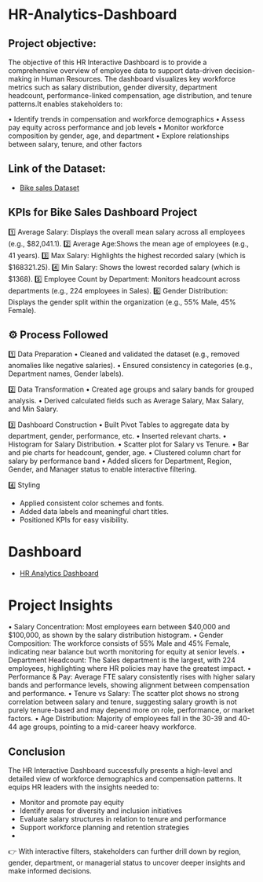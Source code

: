 # HR-Analytics-Dashboard

## Project objective: 
The objective of this HR Interactive Dashboard is to provide a comprehensive overview of employee data to support data-driven decision-making in Human Resources. The dashboard visualizes key workforce metrics such as salary distribution, gender diversity, department headcount, performance-linked compensation, age distribution, and tenure patterns.It enables stakeholders to:

• Identify trends in compensation and workforce demographics
• Assess pay equity across performance and job levels
• Monitor workforce composition by gender, age, and department
• Explore relationships between salary, tenure, and other factors

## Link of the Dataset: 
- <a href= "https://github.com/naiyakhalid/Customer-Demographics-Bike-Purchase-Analysis-on-Excel-/blob/main/Bike%20sales%20Dataset.xlsx">Bike sales Dataset</a>

## KPIs for Bike Sales Dashboard Project
1️⃣ Average Salary: Displays the overall mean salary across all employees (e.g., $82,041.1).
2️⃣ Average Age:Shows the mean age of employees (e.g., 41 years).
3️⃣ Max Salary: Highlights the highest recorded salary (which is $168321.25).
4️⃣ Min Salary: Shows the lowest recorded salary (which is $1368).
5️⃣ Employee Count by Department: Monitors headcount across departments (e.g., 224 employees in Sales).
6️⃣ Gender Distribution: Displays the gender split within the organization (e.g., 55% Male, 45% Female).

## ⚙️ Process Followed
1️⃣ Data Preparation
• Cleaned and validated the dataset (e.g., removed anomalies like negative salaries).
• Ensured consistency in categories (e.g., Department names, Gender labels).

2️⃣ Data Transformation
• Created age groups and salary bands for grouped analysis.
• Derived calculated fields such as Average Salary, Max Salary, and Min Salary.

3️⃣ Dashboard Construction
• Built Pivot Tables to aggregate data by department, gender, performance, etc.
• Inserted relevant charts.
• Histogram for Salary Distribution.
• Scatter plot for Salary vs Tenure.
• Bar and pie charts for headcount, gender, age.
• Clustered column chart for salary by performance band
• Added slicers for Department, Region, Gender, and Manager status to enable interactive filtering.

4️⃣ Styling
- Applied consistent color schemes and fonts.
- Added data labels and meaningful chart titles.
- Positioned KPIs for easy visibility.

# Dashboard
- <a href= "HR Analytics Dashboard.png"> HR Analytics Dashboard</a>

# Project Insights
• Salary Concentration: Most employees earn between $40,000 and $100,000, as shown by the salary distribution histogram.
• Gender Composition: The workforce consists of 55% Male and 45% Female, indicating near balance but worth monitoring for equity at senior levels.
• Department Headcount: The Sales department is the largest, with 224 employees, highlighting where HR policies may have the greatest impact.
• Performance & Pay: Average FTE salary consistently rises with higher salary bands and performance levels, showing alignment between compensation and performance.
• Tenure vs Salary: The scatter plot shows no strong correlation between salary and tenure, suggesting salary growth is not purely tenure-based and may depend more on role, performance, or market factors.
• Age Distribution: Majority of employees fall in the 30-39 and 40-44 age groups, pointing to a mid-career heavy workforce.


## Conclusion
The HR Interactive Dashboard successfully presents a high-level and detailed view of workforce demographics and compensation patterns. It equips HR leaders with the insights needed to:
- Monitor and promote pay equity
- Identify areas for diversity and inclusion initiatives
- Evaluate salary structures in relation to tenure and performance
- Support workforce planning and retention strategies
- 
👉 With interactive filters, stakeholders can further drill down by region, gender, department, or managerial status to uncover deeper insights and make informed decisions.
